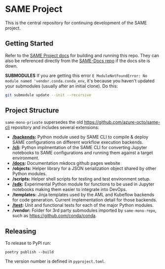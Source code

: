 # SAME Project

This is the central repository for continuing development of the SAME project.

## Getting Started

Refer to the [SAME Project docs](https://samedocs.azurewebsites.net/getting-started/dev-build/) for building and running this repo. They can also be referenced directly from the [SAME-Docs repo](https://github.com/SAME-Project/SAME-Docs/blob/main/content/getting-started/dev-build.md) if the docs site is down.

**SUBMODULES** If you are getting this error `E ModuleNotFoundError: No module named 'vendor.conda.conda_env`, it's because you haven't updated your submodules (usually after an initial clone). Do this:

```bash
git submodule update --init --recursive
```

## Project Structure

`same-mono-private` supersedes the old https://github.com/azure-octo/same-cli repository and includes several extensions:

- **[/backends](backends/README.md):** Python module used by SAME CLI to compile & deploy SAME configurations on different workflow execution backends.
- **[/cli](cli/README.md):** Python implmentation of the SAME CLI for converting Jupyter notebooks to SAME configurations and running them against a target environment.
- **[/docs](docs/README.md):** Documentation mkdocs github pages website
- **/objects:** Helper library for a JSON serialization object shared by other Python modules.
- **/scripts:** Helper shell scripts for testing and test environment setup.
- **[/sdk](sdk/README.md):** Experimental Python module for functions to be used in Jupyter notebooks making them easier to integrate into DevOps.
- **/templates:** Jinja templates used by the AML and Kubeflow backends for code generation. Current implementation detail for those backends.
- **[/test](test/README.md):** Unit and functional tests for each of the major Python modules.
- **/vendor:** Folder for 3rd party submodules imported by `same-mono-repo`, such as https://github.com/conda/conda.

## Releasing

To release to PyPI run:

```
poetry publish --build
```

The version number is defined in `pyproject.toml`.
